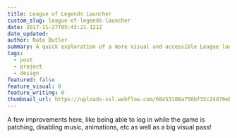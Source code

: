 ```yaml
---
title: League of Legends Launcher
custom_slug: league-of-legends-launcher
date: 2017-11-27T05:43:21.121Z
date_updated:
author: Nate Butler
summary: A quick exploration of a more visual and accessible League launcher.
tags:
  - post
  - project
  - design
featured: false
feature_visual: 0
feature_writing: 0
thumbnail_url: https://uploads-ssl.webflow.com/60453108a750bf32c24d79eb/604bb2aa65053b8df597914e_client-launcher-real-pixels.png
---
```


<p>A few improvements here, like being able to log in while the game is patching, disabling music, animations, etc as well as a big visual pass!</p>

<section class="post-images">
  <img src="https://uploads-ssl.webflow.com/60453108a750bf32c24d79eb/604bb2a9704862b3b7e3e5c8_client-launcher-dribbble-preview.png" alt="">
  <img src="https://uploads-ssl.webflow.com/60453108a750bf32c24d79eb/604bb2aa65053b8df597914e_client-launcher-real-pixels.png" alt="">
  <img src="https://uploads-ssl.webflow.com/60453108a750bf32c24d79eb/604bb2aac64ea24338ffa728_real-pixels.jpg" alt="">
</section>
